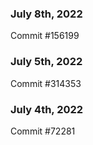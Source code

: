 ### July 8th, 2022

Commit #156199

### July 5th, 2022

Commit #314353


### July 4th, 2022

Commit #72281
